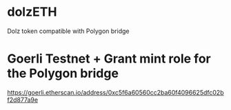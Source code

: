 # dolzETH
Dolz token compatible with Polygon bridge

# Goerli Testnet + Grant mint role for the Polygon bridge
https://goerli.etherscan.io/address/0xc5f6a60560cc2ba60f4096625dfc02bf2d877a9e
